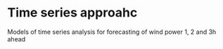 # Time series approahc

Models of time series analysis for forecasting of wind power 1, 2 and 3h ahead
